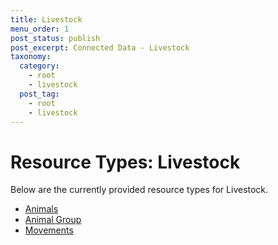 ```yaml
---
title: Livestock
menu_order: 1
post_status: publish
post_excerpt: Connected Data - Livestock
taxonomy:
  category:
    - root
    - livestock
  post_tag:
    - root
    - livestock
---
```


# Resource Types: Livestock

Below are the currently provided resource types for Livestock.

- [Animals](/resource-types/livestock/animals.md)
- [Animal Group](/resource-types/livestock/animal-group.md)
- [Movements](/resource-types/livestock/movements)
